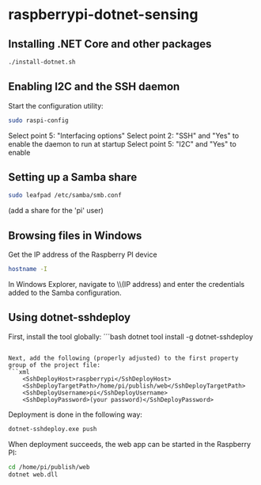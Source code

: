 ﻿# raspberrypi-dotnet-sensing

## Installing .NET Core and other packages
```bash
./install-dotnet.sh
```

## Enabling I2C and the SSH daemon
Start the configuration utility:
```bash
sudo raspi-config
```
Select point 5: "Interfacing options"
Select point 2: "SSH" and "Yes" to enable the daemon to run at startup
Select point 5: "I2C" and "Yes" to enable

## Setting up a Samba share
```bash
sudo leafpad /etc/samba/smb.conf
```
(add a share for the 'pi' user)

## Browsing files in Windows
Get the IP address of the Raspberry PI device
```bash
hostname -I
```

In Windows Explorer, navigate to \\\\(IP address) and enter the credentials added to the Samba configuration.

## Using dotnet-sshdeploy
First, install the tool globally:
´´´bash
dotnet tool install -g dotnet-sshdeploy
```

Next, add the following (properly adjusted) to the first property group of the project file:
```xml
    <SshDeployHost>raspberrypi</SshDeployHost>
    <SshDeployTargetPath>/home/pi/publish/web</SshDeployTargetPath>
    <SshDeployUsername>pi</SshDeployUsername>
    <SshDeployPassword>(your password)</SshDeployPassword>
```

Deployment is done in the following way:
```bash
dotnet-sshdeploy.exe push
```

When deployment succeeds, the web app can be started in the Raspberry PI:
```bash
cd /home/pi/publish/web
dotnet web.dll
```

